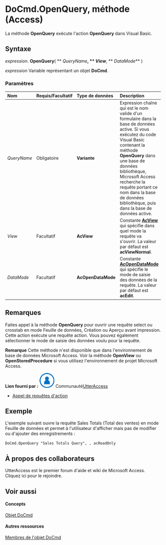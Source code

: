 
# DoCmd.OpenQuery, méthode (Access)

La méthode  **OpenQuery** exécute l'action **OpenQuery** dans Visual Basic.


## Syntaxe

 _expression_. **OpenQuery**( ** _QueryName_**, ** _View_**, ** _DataMode_** )

 _expression_ Variable représentant un objet **DoCmd**.


### Paramètres



|**Nom**|**Requis/Facultatif**|**Type de données**|**Description**|
|:-----|:-----|:-----|:-----|
| _QueryName_|Obligatoire|**Variante**|Expression chaîne qui est le nom valide d'un formulaire dans la base de données active. Si vous exécutez du code Visual Basic contenant la méthode  **OpenQuery** dans une base de données bibliothèque, Microsoft Access recherche la requête portant ce nom dans la base de données bibliothèque, puis dans la base de données active.|
| _View_|Facultatif|**AcView**|Constante  **[AcView](708b0b90-8144-be34-f312-6914d4aa8e68.md)** qui spécifie dans quel mode la requête va s'ouvrir. La valeur par défaut est **acViewNormal**.|
| _DataMode_|Facultatif|**AcOpenDataMode**|Constante  **[AcOpenDataMode](e50b49fd-b77e-5ee5-d973-59ef46faddd7.md)** qui spécifie le mode de saisie des données de la requête. La valeur par défaut est **acEdit**.|

## Remarques

Faites appel à la méthode  **OpenQuery** pour ouvrir une requête select ou crosstab en mode Feuille de données, Création ou Aperçu avant impression. Cette action exécute une requête action. Vous pouvez également sélectionner le mode de saisie des données voulu pour la requête.


 **Remarque**  Cette méthode n'est disponible que dans l'environnement de base de données Microsoft Access. Voir la méthode  **OpenView** ou **OpenStoredProcedure** si vous utilisez l'environnement de projet Microsoft Access.

 **Lien fourni par :**
![Icône de membre de la communauté](images/8b9774c4-6c97-470e-b3a2-56d8f786444c.png) Communauté[UtterAccess](http://www.utteraccess.com)


- [Appel de requêtes d'action](http://www.utteraccess.com/wiki/index.php/Calling_Action_Queries)
    

## Exemple

L'exemple suivant ouvre la requête Sales Totals (Total des ventes) en mode Feuille de données et permet à l'utilisateur d'afficher mais pas de modifier ou d'ajouter des enregistrements :


```
DoCmd.OpenQuery "Sales Totals Query", , acReadOnly
```


## À propos des collaborateurs
<a name="AboutContributors"> </a>

UtterAccess est le premier forum d'aide et wiki de Microsoft Access. Cliquez ici pour le rejoindre.


## Voir aussi
<a name="AboutContributors"> </a>


#### Concepts


[Objet DoCmd](3ce44cca-9979-0a1e-9787-079a52ce528f.md)
#### Autres ressources


[Membres de l'objet DoCmd](3e7ade9e-86e4-0751-188b-5d31c9101651.md)